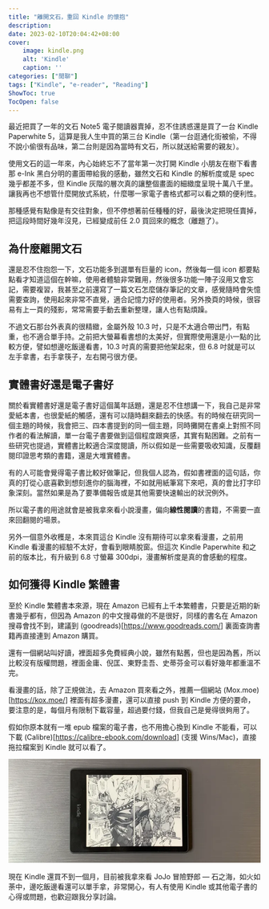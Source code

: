 ```yaml
---
title: "離開文石，重回 Kindle 的懷抱"
description: 
date: 2023-02-10T20:04:42+08:00
cover:
    image: kindle.png
    alt: 'Kindle'
    caption: ''
categories: ["閒聊"]
tags: ["Kindle", "e-reader", "Reading"]
ShowToc: true
TocOpen: false
---
```


最近把買了一年的文石 Note5 電子閱讀器賣掉，忍不住誘惑還是買了一台 Kindle Paperwhite 5，這算是我人生中買的第三台 Kindle（第一台逛通化街被偷，不得不說小偷很有品味，第二台則是因為當時有文石，所以就送給需要的親友）。

使用文石的這一年來，內心始終忘不了當年第一次打開 Kindle 小朋友在樹下看書那 e-Ink 黑白分明的畫面帶給我的感動，雖然文石和 Kindle 的解析度或是 spec 幾乎都差不多，但 Kindle 灰階的層次真的讓整個畫面的細緻度呈現十萬八千里。讓我再也不想管什麼開放式系統，什麼哪一家電子書格式都可以看之類的便利性。

那種感覺有點像是有交往對象，但不停想著前任種種的好，最後決定把現任賣掉，把這段時間好幾年沒見，已經變成前任 2.0 買回來的概念（離題了）。

## 為什麼離開文石
還是忍不住抱怨一下，文石功能多到選單有巨量的 icon，然後每一個 icon 都要點點看才知道這個在幹嘛，使用者體驗非常難用，然後很多功能一陣子沒用又會忘記，需要複習，我甚至之前還寫了一篇文石怎麼儲存筆記的文章，感覺隨時會失憶需要查詢，使用起來非常不直覺，適合記憶力好的使用者。另外換頁的時候，很容易有上一頁的殘影，常常需要手動去重新整理，讓人也有點煩躁。

不過文石那台外表真的很精緻，金屬外殼 10.3 吋，只是不太適合帶出門，有點重，也不適合單手持。之前把大螢幕看書想的太美好，但實際使用還是小一點的比較方便，譬如想邊吃飯邊看書，10.3 吋真的需要把他架起來，但 6.8 吋就是可以左手拿書，右手拿筷子，左右開弓很方便。

## 實體書好還是電子書好
關於看實體書好還是電子書好這個萬年話題，還是忍不住想講一下，我自己是非常愛紙本書，也很愛紙的觸感，還有可以隨時翻來翻去的快感。有的時候在研究同一個主題的時候，我會把三、四本書提到的同一個主題，同時攤開在書桌上對照不同作者的看法解讀，單一台電子書要做到這個程度跟爽感，其實有點困難。之前有一些研究也提過，實體書比較適合深度閱讀，所以假如是一些需要吸收知識，反覆翻閱印證思考類的書籍，還是大堆實體書。

有的人可能會覺得電子書比較好做筆記，但我個人認為，假如書裡面的這句話，你真的打從心底喜歡到想刻進你的腦海裡，不如就用紙筆寫下來吧，真的會比打字印象深刻。當然如果是為了要準備報告或是其他需要快速輸出的狀況例外。

所以電子書的用途就會是被我拿來看小說漫畫，偏向**線性閱讀**的書籍，不需要一直來回翻閱的場景。

另外一個意外收穫是，本來買這台 Kindle 沒有期待可以拿來看漫畫，之前用 Kindle 看漫畫的經驗不太好，會看到眼睛脫窗。但這次 Kindle Paperwhite 和之前的版本比，有升級到 6.8 寸螢幕 300dpi，漫畫解析度是真的會感動的程度。

## 如何獲得 Kindle 繁體書
至於 Kindle 繁體書本來源，現在 Amazon 已經有上千本繁體書，只要是近期的新書幾乎都有，但因為 Amazon 的中文搜尋做的不是很好，同樣的書名在 Amazon 搜尋會找不到，建議到 (goodreads)[https://www.goodreads.com/] 裏面查詢書籍再直接連到 Amazon 購買。

還有一個網站叫好讀，裡面超多免費經典小說，雖然有點舊，但也是因為舊，所以比較沒有版權問題，裡面金庸、倪匡、東野圭吾、史蒂芬金可以看好幾年都重溫不完。

看漫畫的話，除了正規做法，去 Amazon 買來看之外，推薦一個網站 (Mox.moe)[https://kox.moe/] 裡面有超多漫畫，還可以直接 push 到 Kindle 方便的要命，要注意的是，每個月有限制下載容量，超過要付錢，但我自己是覺得很夠用了。

假如你原本就有一堆 epub 檔案的電子書，也不用擔心換到 Kindle 不能看，可以下載 (Calibre)[https://calibre-ebook.com/download] (支援 Wins/Mac)，直接拖拉檔案到 Kindle 就可以看了。

![Alt text](kindle_comic.png)

現在 Kindle 還買不到一個月，目前被我拿來看 JoJo 冒險野郎 — 石之海，如火如荼中，邊吃飯邊看還可以單手拿，非常開心，有人有使用 Kindle 或其他電子書的心得或問題，也歡迎跟我分享討論。